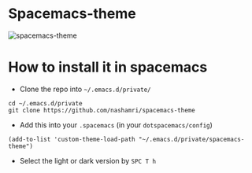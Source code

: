 # Spacemacs-theme

![spacemacs-theme](https://github.com/nashamri/spacemacs-theme/blob/screenshots/spacemacs-theme-screenshot.png?raw=true)

# How to install it in spacemacs

* Clone the repo into `~/.emacs.d/private/`

```
cd ~/.emacs.d/private
git clone https://github.com/nashamri/spacemacs-theme
```

* Add this into your `.spacemacs` (in your `dotspacemacs/config`)

```
(add-to-list 'custom-theme-load-path "~/.emacs.d/private/spacemacs-theme")
```

* Select the light or dark version by `SPC T h`
